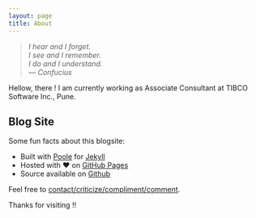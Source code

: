 ```yaml
---
layout: page
title: About
---
```


>*I hear and I forget.<br>I see and I remember.<br>I do and I understand.*<br>
  &mdash; *Confucius*

Hellow, there ! I am currently working as Associate Consultant at TIBCO Software Inc., Pune.
  
## Blog Site

Some fun facts about this blogsite:

* Built with <a href="http://getpoole.com" target="_blank">Poole</a> for <a href="http://jekyllrb.com" target="_blank">Jekyll</a>
* Hosted with ♥ on <a href="https://pages.github.com" target="_blank">GitHub Pages</a>
* Source available on <a href="https://github.com/shubham-aher/shubham-aher.github.io" target="_blank">Github</a>

Feel free to [contact/criticize/compliment/comment](mailto:shubham.aher.2011@gmail.com).

Thanks for visiting !!
